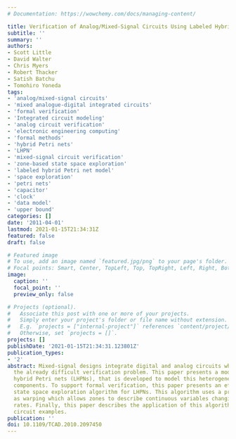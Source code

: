 ```yaml
---
# Documentation: https://wowchemy.com/docs/managing-content/

title: Verification of Analog/Mixed-Signal Circuits Using Labeled Hybrid Petri Nets
subtitle: ''
summary: ''
authors:
- Scott Little
- David Walter
- Chris Myers
- Robert Thacker
- Satish Batchu
- Tomohiro Yoneda
tags:
- 'analog/mixed-signal circuits'
- 'mixed analogue-digital integrated circuits'
- 'formal verification'
- 'Integrated circuit modeling'
- 'analog circuit verification'
- 'electronic engineering computing'
- 'formal methods'
- 'hybrid Petri nets'
- 'LHPN'
- 'mixed-signal circuit verification'
- 'zone-based state space exploration'
- 'labeled hybrid Petri net model'
- 'space exploration'
- 'petri nets'
- 'capacitor'
- 'clock'
- 'data model'
- 'upper bound'
categories: []
date: '2011-04-01'
lastmod: 2021-01-15T21:34:31Z
featured: false
draft: false

# Featured image
# To use, add an image named `featured.jpg/png` to your page's folder.
# Focal points: Smart, Center, TopLeft, Top, TopRight, Left, Right, BottomLeft, Bottom, BottomRight.
image:
  caption: ''
  focal_point: ''
  preview_only: false

# Projects (optional).
#   Associate this post with one or more of your projects.
#   Simply enter your project's folder or file name without extension.
#   E.g. `projects = ["internal-project"]` references `content/project/deep-learning/index.md`.
#   Otherwise, set `projects = []`.
projects: []
publishDate: '2021-01-15T21:34:31.123801Z'
publication_types:
- '2'
abstract: Mixed-signal designs integrate digital and analog circuits which complicates
  the already difficult verification problem. This paper presents a model, labeled
  hybrid Petri nets (LHPNs), that is developed to model this heterogeneous set of
  components. To support formal verification, this paper presents an efficient zone-based
  state space exploration algorithm for LHPNs. This algorithm uses a process known
  as warping which allows zones to describe continuous variables changing at variable
  rates. Finally, this paper describes the application of this algorithm to analog/mixed-signal
  circuit examples.
publication: ''
doi: 10.1109/TCAD.2010.2097450
---
```

